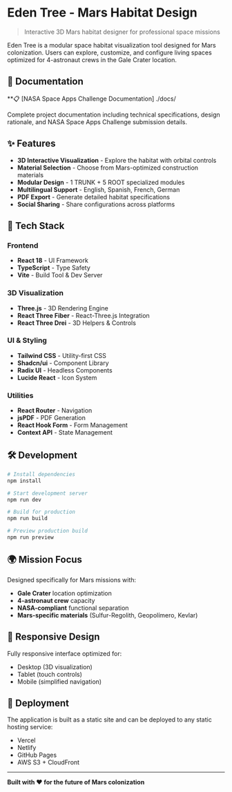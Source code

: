 # Eden Tree - Mars Habitat Design

> Interactive 3D Mars habitat designer for professional space missions

Eden Tree is a modular space habitat visualization tool designed for Mars colonization. Users can explore, customize, and configure living spaces optimized for 4-astronaut crews in the Gale Crater location.

## 📄 Documentation

**📋 [NASA Space Apps Challenge Documentation] ./docs/


Complete project documentation including technical specifications, design rationale, and NASA Space Apps Challenge submission details.

## ✨ Features

- **3D Interactive Visualization** - Explore the habitat with orbital controls
- **Material Selection** - Choose from Mars-optimized construction materials
- **Modular Design** - 1 TRUNK + 5 ROOT specialized modules
- **Multilingual Support** - English, Spanish, French, German
- **PDF Export** - Generate detailed habitat specifications
- **Social Sharing** - Share configurations across platforms

## 🚀 Tech Stack

### Frontend
- **React 18** - UI Framework
- **TypeScript** - Type Safety
- **Vite** - Build Tool & Dev Server

### 3D Visualization
- **Three.js** - 3D Rendering Engine
- **React Three Fiber** - React-Three.js Integration
- **React Three Drei** - 3D Helpers & Controls

### UI & Styling
- **Tailwind CSS** - Utility-first CSS
- **Shadcn/ui** - Component Library
- **Radix UI** - Headless Components
- **Lucide React** - Icon System

### Utilities
- **React Router** - Navigation
- **jsPDF** - PDF Generation
- **React Hook Form** - Form Management
- **Context API** - State Management

## 🛠️ Development

```bash
# Install dependencies
npm install

# Start development server
npm run dev

# Build for production
npm run build

# Preview production build
npm run preview
```

## 🌍 Mission Focus

Designed specifically for Mars missions with:
- **Gale Crater** location optimization
- **4-astronaut crew** capacity
- **NASA-compliant** functional separation
- **Mars-specific materials** (Sulfur-Regolith, Geopolímero, Kevlar)

## 📱 Responsive Design

Fully responsive interface optimized for:
- Desktop (3D visualization)
- Tablet (touch controls)
- Mobile (simplified navigation)

## 🚀 Deployment

The application is built as a static site and can be deployed to any static hosting service:
- Vercel
- Netlify
- GitHub Pages
- AWS S3 + CloudFront

---

**Built with ❤️ for the future of Mars colonization**

